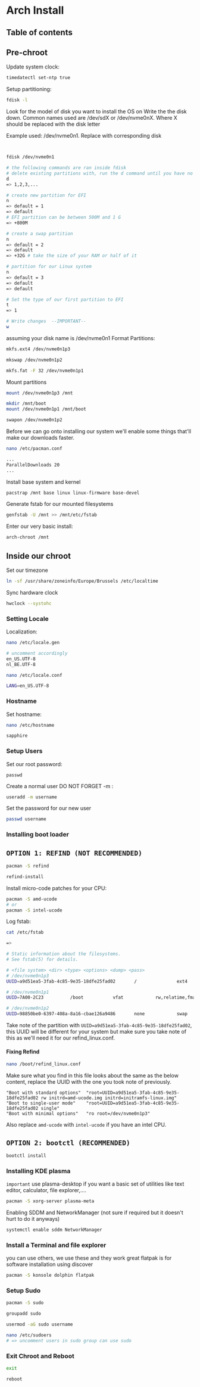 # Arch Install

## Table of contents

## Pre-chroot

Update system clock:
```sh
timedatectl set-ntp true
```

Setup partitioning:
```sh
fdisk -l
```
Look for the model of disk you want to install the OS on
Write the the disk down. Common names used are /dev/sdX or /dev/nvme0nX. Where X should be replaced with the disk letter

Example used: /dev/nvme0n1. Replace with corresponding disk

```sh


fdisk /dev/nvme0n1

# the following commands are ran inside fdisk
# delete existing partitions with, run the d command until you have no partitions left
d
=> 1,2,3,...

# create new partition for EFI
n
=> default = 1
=> default
# EFI partition can be between 500M and 1 G
=> +800M

# create a swap partition
n
=> default = 2
=> default
=> +32G # take the size of your RAM or half of it

# partition for our Linux system
n
=> default = 3
=> default
=> default

# Set the type of our first partition to EFI
t
=> 1

# Write changes  --IMPORTANT--
w
```

assuming your disk name is /dev/nvme0n1
Format Partitions:
```bash
mkfs.ext4 /dev/nvme0n1p3

mkswap /dev/nvme0n1p2

mkfs.fat -F 32 /dev/nvme0n1p1
```

Mount partitions
```bash
mount /dev/nvme0n1p3 /mnt

mkdir /mnt/boot
mount /dev/nvme0n1p1 /mnt/boot

swapon /dev/nvme0n1p2
```

Before we can go onto installing our system we'll enable some things that'll make our downloads faster.
```bash
nano /etc/pacman.conf

...
ParallelDownloads 20
...
```

Install base system and kernel
```bash
pacstrap /mnt base linux linux-firmware base-devel
```

Generate fstab for our mounted filesystems
```bash
genfstab -U /mnt >> /mnt/etc/fstab
```

Enter our very basic install:
```bash
arch-chroot /mnt
```

## Inside our chroot

Set our timezone
```bash
ln -sf /usr/share/zoneinfo/Europe/Brussels /etc/localtime
```

Sync hardware clock
```bash
hwclock --systohc
```

### Setting Locale

Localization:
```bash
nano /etc/locale.gen

# uncomment accordingly
en_US.UTF-8
nl_BE.UTF-8
```

```bash
nano /etc/locale.conf

LANG=en_US.UTF-8
```

### Hostname

Set hostname:
```bash
nano /etc/hostname

sapphire
```

### Setup Users
Set our root password:
```
passwd
```

Create a normal user DO NOT FORGET -m :
```bash
useradd -m username
```

Set the password for our new user
```bash
passwd username
```

### Installing boot loader

## `OPTION 1: REFIND (NOT RECOMMENDED)`
```bash
pacman -S refind
```

```bash
refind-install
```

Install micro-code patches for your CPU:
```bash
pacman -S amd-ucode
# or
pacman -S intel-ucode
```

Log fstab:
```bash
cat /etc/fstab

=>

# Static information about the filesystems.
# See fstab(5) for details.

# <file system> <dir> <type> <options> <dump> <pass>
# /dev/nvme0n1p3
UUID=a9d51ea5-3fab-4c85-9e35-18dfe25fad02       /               ext4            rw,relatime     0 1

# /dev/nvme0n1p1
UUID=7A00-2C23          /boot           vfat            rw,relatime,fmask=0022,dmask=0022,codepage=437,iocharset=ascii,shortname=mixed,utf8,errors=remount-ro   0 2

# /dev/nvme0n1p2
UUID=98850be0-6397-408a-8a16-cbae126a9486       none            swap            defaults        0 0
```

Take note of the partition with `UUID=a9d51ea5-3fab-4c85-9e35-18dfe25fad02`, this UUID will be different for your system but make sure you take note of this as we'll need it for our refind_linux.conf.

#### Fixing Refind

```bash
nano /boot/refind_linux.conf
```

Make sure what you find in this file looks about the same as the below content, replace the UUID with the one you took note of previously.
```text
"Boot with standard options"  "root=UUID=a9d51ea5-3fab-4c85-9e35-18dfe25fad02 rw initrd=amd-ucode.img initrd=initramfs-linux.img"
"Boot to single-user mode"    "root=UUID=a9d51ea5-3fab-4c85-9e35-18dfe25fad02 single"
"Boot with minimal options"   "ro root=/dev/nvme0n1p3"
```
Also replace `amd-ucode` with `intel-ucode` if you have an intel CPU.

## `OPTION 2: bootctl (RECOMMENDED)`

```bash
bootctl install
```

### Installing KDE plasma
`important` use plasma-desktop if you want a basic set of utilities like text editor, calculator, file explorer,....
```bash
pacman -S xorg-server plasma-meta
```

Enabling SDDM and NetworkManager (not sure if required but it doesn't hurt to do it anyways)
```bash
systemctl enable sddm NetworkManager
```

### Install a Terminal and file explorer
you can use others, we use these and they work great
flatpak is for software installation using discover
```bash
pacman -S konsole dolphin flatpak
```

### Setup Sudo

```bash
pacman -S sudo

groupadd sudo

usermod -aG sudo username

nano /etc/sudoers
# => uncomment users in sudo group can use sudo
```

### Exit Chroot and Reboot

```bash
exit

reboot
```
